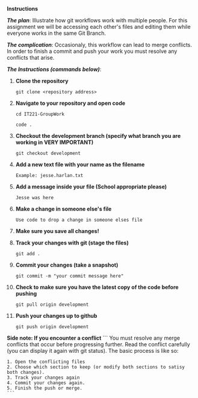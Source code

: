 **Instructions**

_**The plan**_:
Illustrate how git workflows work with multiple people. For this assignment we will be accessing each other's files and editing them while everyone works in the same Git Branch.

_**The complication**_:
Occasionaly, this workflow can lead to merge conflicts. In order to finish a commit and push your work you must resolve any conflicts that arise.

_**The Instructions (commands below)**_:
1. **Clone the repository**
    ```
    git clone <repository address>
    ```
2. **Navigate to your repository and open code**
    
    ```
    cd IT221-GroupWork
    ```
    
    ```
    code .
    ```
3. **Checkout the development branch (specify what branch you are working in __VERY IMPORTANT__)**
    ```
    git checkout development
    ```
4. **Add a new text file with your name as the filename**
    ```
    Example: jesse.harlan.txt
    ```
5. **Add a message inside your file (School appropriate please)**
    ```
    Jesse was here
    ```
6. **Make a change in someone else's file**
    ```
    Use code to drop a change in someone elses file
    ```
7. **__Make sure you save all changes!__**
8. **Track your changes with git (stage the files)**
    ```
    git add .
    ```
9. **Commit your changes (take a snapshot)**
    ```
    git commit -m "your commit message here"
    ```
11. **Check to make sure you have the latest copy of the code before pushing**
    ```
    git pull origin development
    ```
10. **Push your changes up to github**
    ```
    git push origin development
    ```

**Side note: If you encounter a conflict**
    ```
    You must resolve any merge conflicts that occur before progressing further. Read the conflict carefully (you can display it again with git status). The basic process is like so:

    1. Open the conflicting files
    2. Choose which section to keep (or modify both sections to satisy both changes).
    3. Track your changes again
    4. Commit your changes again.
    5. Finish the push or merge.
    ```